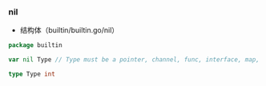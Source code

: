 ### nil

* 结构体（builtin/builtin.go/nil）

```go
package builtin

var nil Type // Type must be a pointer, channel, func, interface, map, or slice type

type Type int
```

